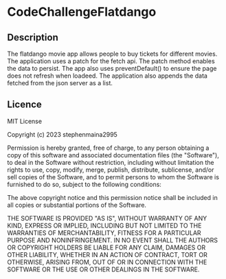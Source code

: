 # CodeChallengeFlatdango

## Description 
The flatdango movie app allows people to buy tickets for different movies.
The application uses a patch for the fetch api. The patch method enables the data 
to persist. The app also uses preventDefault() to ensure the page does not refresh when 
loadeed. The application also appends the data fetched from the json server as a list.

##  Licence
MIT License

Copyright (c) 2023 stephenmaina2995

Permission is hereby granted, free of charge, to any person obtaining a copy
of this software and associated documentation files (the "Software"), to deal
in the Software without restriction, including without limitation the rights
to use, copy, modify, merge, publish, distribute, sublicense, and/or sell
copies of the Software, and to permit persons to whom the Software is
furnished to do so, subject to the following conditions:

The above copyright notice and this permission notice shall be included in all
copies or substantial portions of the Software.

THE SOFTWARE IS PROVIDED "AS IS", WITHOUT WARRANTY OF ANY KIND, EXPRESS OR
IMPLIED, INCLUDING BUT NOT LIMITED TO THE WARRANTIES OF MERCHANTABILITY,
FITNESS FOR A PARTICULAR PURPOSE AND NONINFRINGEMENT. IN NO EVENT SHALL THE
AUTHORS OR COPYRIGHT HOLDERS BE LIABLE FOR ANY CLAIM, DAMAGES OR OTHER
LIABILITY, WHETHER IN AN ACTION OF CONTRACT, TORT OR OTHERWISE, ARISING FROM,
OUT OF OR IN CONNECTION WITH THE SOFTWARE OR THE USE OR OTHER DEALINGS IN THE
SOFTWARE.
